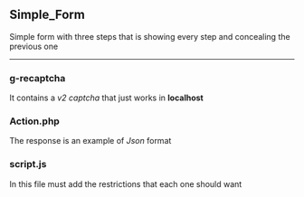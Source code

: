 ## Simple_Form
Simple form with three steps that is showing every step and concealing the previous one

-----------------------------------------------------------------------------------------
### g-recaptcha
It contains a *v2 captcha* that just works in **localhost**

### Action.php
The response is an example of *Json* format

### script.js
In this file must add the restrictions that each one should want
